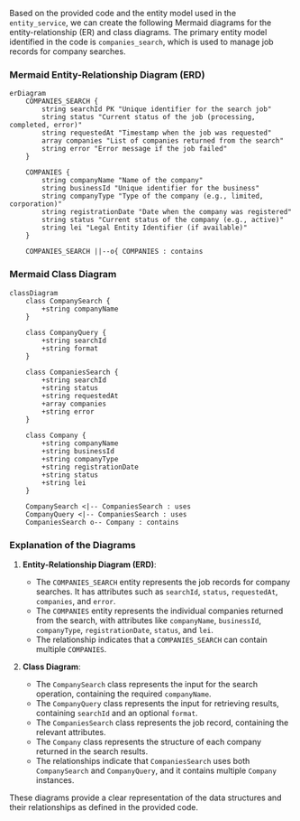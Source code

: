 Based on the provided code and the entity model used in the `entity_service`, we can create the following Mermaid diagrams for the entity-relationship (ER) and class diagrams. The primary entity model identified in the code is `companies_search`, which is used to manage job records for company searches.

### Mermaid Entity-Relationship Diagram (ERD)

```mermaid
erDiagram
    COMPANIES_SEARCH {
        string searchId PK "Unique identifier for the search job"
        string status "Current status of the job (processing, completed, error)"
        string requestedAt "Timestamp when the job was requested"
        array companies "List of companies returned from the search"
        string error "Error message if the job failed"
    }

    COMPANIES {
        string companyName "Name of the company"
        string businessId "Unique identifier for the business"
        string companyType "Type of the company (e.g., limited, corporation)"
        string registrationDate "Date when the company was registered"
        string status "Current status of the company (e.g., active)"
        string lei "Legal Entity Identifier (if available)"
    }

    COMPANIES_SEARCH ||--o{ COMPANIES : contains
```

### Mermaid Class Diagram

```mermaid
classDiagram
    class CompanySearch {
        +string companyName
    }

    class CompanyQuery {
        +string searchId
        +string format
    }

    class CompaniesSearch {
        +string searchId
        +string status
        +string requestedAt
        +array companies
        +string error
    }

    class Company {
        +string companyName
        +string businessId
        +string companyType
        +string registrationDate
        +string status
        +string lei
    }

    CompanySearch <|-- CompaniesSearch : uses
    CompanyQuery <|-- CompaniesSearch : uses
    CompaniesSearch o-- Company : contains
```

### Explanation of the Diagrams

1. **Entity-Relationship Diagram (ERD)**:
   - The `COMPANIES_SEARCH` entity represents the job records for company searches. It has attributes such as `searchId`, `status`, `requestedAt`, `companies`, and `error`.
   - The `COMPANIES` entity represents the individual companies returned from the search, with attributes like `companyName`, `businessId`, `companyType`, `registrationDate`, `status`, and `lei`.
   - The relationship indicates that a `COMPANIES_SEARCH` can contain multiple `COMPANIES`.

2. **Class Diagram**:
   - The `CompanySearch` class represents the input for the search operation, containing the required `companyName`.
   - The `CompanyQuery` class represents the input for retrieving results, containing `searchId` and an optional `format`.
   - The `CompaniesSearch` class represents the job record, containing the relevant attributes.
   - The `Company` class represents the structure of each company returned in the search results.
   - The relationships indicate that `CompaniesSearch` uses both `CompanySearch` and `CompanyQuery`, and it contains multiple `Company` instances.

These diagrams provide a clear representation of the data structures and their relationships as defined in the provided code.